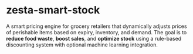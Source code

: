 # zesta-smart-stock
A smart pricing engine for grocery retailers that dynamically adjusts prices of perishable items based on expiry, inventory, and demand. The goal is to **reduce food waste**, **boost sales**, and **optimize stock** using a rule-based discounting system with optional machine learning integration.
